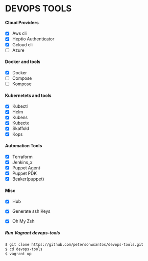 # DEVOPS TOOLS


#### Cloud Providers
- [x] Aws cli
- [x] Heptio Authenticator
- [x] Gcloud cli
- [ ] Azure

#### Docker and tools
- [x] Docker
- [ ] Compose
- [ ] Kompose

#### Kubernetets and tools
- [x] Kubectl
- [x] Helm
- [x] Kubens
- [x] Kubectx
- [x] Skaffold
- [x] Kops

#### Automation Tools 
- [x] Terraform
- [x] Jenkins_x
- [x] Puppet Agent
- [x] Puppet PDK
- [x] Beaker(puppet)

#### Misc
- [x] Hub
- [x] Generate ssh Keys
- [x] Oh My Zsh


##### Run Vagrant devops-tools
```bash
$ git clone https://github.com/petersonwsantos/devops-tools.git
$ cd devops-tools 
$ vagrant up
```